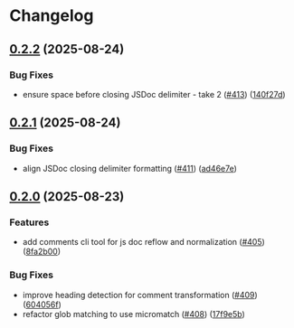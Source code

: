 # Changelog

## [0.2.2](https://github.com/versini-org/node-cli/compare/comments-v0.2.1...comments-v0.2.2) (2025-08-24)


### Bug Fixes

* ensure space before closing JSDoc delimiter - take 2 ([#413](https://github.com/versini-org/node-cli/issues/413)) ([140f27d](https://github.com/versini-org/node-cli/commit/140f27d4710c8d0acdac29f1087e03476863b601))

## [0.2.1](https://github.com/versini-org/node-cli/compare/comments-v0.2.0...comments-v0.2.1) (2025-08-24)


### Bug Fixes

* align JSDoc closing delimiter formatting ([#411](https://github.com/versini-org/node-cli/issues/411)) ([ad46e7e](https://github.com/versini-org/node-cli/commit/ad46e7e89d2c7d0c4bd5dc7818662f771a64fbcd))

## [0.2.0](https://github.com/versini-org/node-cli/compare/comments-v0.1.0...comments-v0.2.0) (2025-08-23)


### Features

* add comments cli tool for js doc reflow and normalization ([#405](https://github.com/versini-org/node-cli/issues/405)) ([8fa2b00](https://github.com/versini-org/node-cli/commit/8fa2b0048fd24b0278b446a9291fb78506041c05))


### Bug Fixes

* improve heading detection for comment transformation ([#409](https://github.com/versini-org/node-cli/issues/409)) ([604056f](https://github.com/versini-org/node-cli/commit/604056f702290a432b7c40ace0905f25dc8c72a1))
* refactor glob matching to use micromatch ([#408](https://github.com/versini-org/node-cli/issues/408)) ([17f9e5b](https://github.com/versini-org/node-cli/commit/17f9e5b493f3c25614ae095594e239fb41c60fb6))
